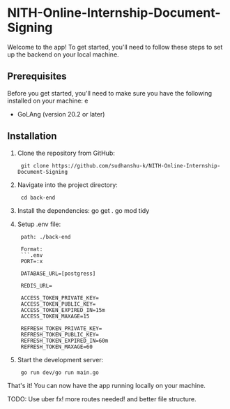 # NITH-Online-Internship-Document-Signing

Welcome to the app! To get started, you'll need to follow these steps to set up the backend on your local machine.

## Prerequisites

Before you get started, you'll need to make sure you have the following installed on your machine:
e
- GoLAng (version 20.2 or later)

## Installation

1. Clone the repository from GitHub:

        git clone https://github.com/sudhanshu-k/NITH-Online-Internship-Document-Signing

2. Navigate into the project directory:

        cd back-end

3. Install the dependencies:
        go get .
        go mod tidy
        
5. Setup .env file:
        
        path: ./back-end
        
        Format:
        ```.env
        PORT=:x

        DATABASE_URL=[postgress]

        REDIS_URL=

        ACCESS_TOKEN_PRIVATE_KEY=
        ACCESS_TOKEN_PUBLIC_KEY=
        ACCESS_TOKEN_EXPIRED_IN=15m
        ACCESS_TOKEN_MAXAGE=15

        REFRESH_TOKEN_PRIVATE_KEY=
        REFRESH_TOKEN_PUBLIC_KEY=
        REFRESH_TOKEN_EXPIRED_IN=60m
        REFRESH_TOKEN_MAXAGE=60
        

4. Start the development server:

        go run dev/go run main.go 

That's it! You can now have the app running locally on your machine.

TODO: Use uber fx!
more routes needed! and better file structure.